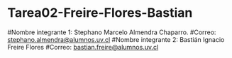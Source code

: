 # Tarea02-Freire-Flores-Bastian
#Nombre integrante 1: Stephano Marcelo Almendra Chaparro.
#Correo: stephano.almendra@alumnos.uv.cl
#Nombre integrante 2: Bastián Ignacio Freire Flores
#Correo: bastian.freire@alumnos.uv.cl